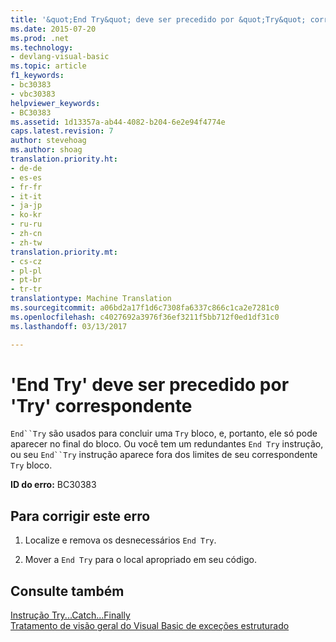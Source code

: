 ```yaml
---
title: '&quot;End Try&quot; deve ser precedido por &quot;Try&quot; correspondente | Documentos do Microsoft'
ms.date: 2015-07-20
ms.prod: .net
ms.technology:
- devlang-visual-basic
ms.topic: article
f1_keywords:
- bc30383
- vbc30383
helpviewer_keywords:
- BC30383
ms.assetid: 1d13357a-ab44-4082-b204-6e2e94f4774e
caps.latest.revision: 7
author: stevehoag
ms.author: shoag
translation.priority.ht:
- de-de
- es-es
- fr-fr
- it-it
- ja-jp
- ko-kr
- ru-ru
- zh-cn
- zh-tw
translation.priority.mt:
- cs-cz
- pl-pl
- pt-br
- tr-tr
translationtype: Machine Translation
ms.sourcegitcommit: a06bd2a17f1d6c7308fa6337c866c1ca2e7281c0
ms.openlocfilehash: c4027692a3976f36ef3211f5bb712f0ed1df31c0
ms.lasthandoff: 03/13/2017

---
```

# <a name="39end-try39-must-be-preceded-by-a-matching-39try39"></a>'End Try' deve ser precedido por 'Try' correspondente
`End``Try` são usados para concluir uma `Try` bloco, e, portanto, ele só pode aparecer no final do bloco. Ou você tem um redundantes `End Try` instrução, ou seu `End``Try` instrução aparece fora dos limites de seu correspondente `Try` bloco.  
  
 **ID do erro:** BC30383  
  
## <a name="to-correct-this-error"></a>Para corrigir este erro  
  
1.  Localize e remova os desnecessários `End Try`.  
  
2.  Mover a `End Try` para o local apropriado em seu código.  
  
## <a name="see-also"></a>Consulte também  
 [Instrução Try...Catch...Finally](../../visual-basic/language-reference/statements/try-catch-finally-statement.md)   
 [Tratamento de visão geral do Visual Basic de exceções estruturado](http://msdn.microsoft.com/en-us/bb81af80-a735-4873-9711-6151a48e418a)

